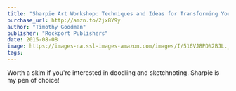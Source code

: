 ```yaml
---
title: "Sharpie Art Workshop: Techniques and Ideas for Transforming Your World"
purchase_url: http://amzn.to/2jx8Y9y
author: "Timothy Goodman"
publisher: "Rockport Publishers"
date: 2015-08-08
image: https://images-na.ssl-images-amazon.com/images/I/516VJ8PD%2BJL._SL75_.jpg
tags:
---
```


Worth a skim if you're interested in doodling and sketchnoting. Sharpie is my pen of choice!
